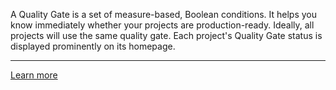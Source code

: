 A Quality Gate is a set of measure-based, Boolean conditions. It helps you know immediately whether your projects are production-ready. Ideally, all projects will use the same quality gate. Each project's Quality Gate status is displayed prominently on its homepage.

---

[Learn more](/user-guide/quality-gates/)
